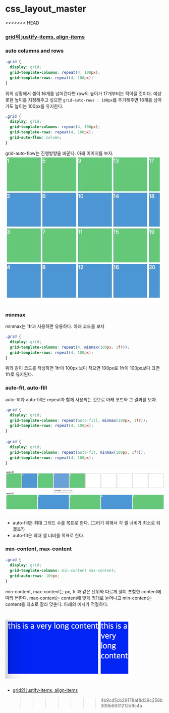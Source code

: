 # css_layout_master

<<<<<<< HEAD

### [grid의 justify-items, align-items]()

### auto columns and rows

```css
.grid {
  display: grid;
  grid-template-columns: repeat(4, 100px);
  grid-template-rows: repeat(4, 100px);
}
```

위의 상황에서 셀이 16개를 넘어간다면 row의 높이가 17개부터는 작아질 것이다. 예상 못한 높이를 지정해주고 싶으면 `grid-auto-rows : 100px`를 추가해주면 16개를 넘어가도 높이는 100px을 유지한다.

```css
.grid {
  display: grid;
  grid-template-columns: repeat(4, 100px);
  grid-template-rows: repeat(4, 100px);
  grid-auto-flow: column;
}
```

grid-auto-flow는 진행방향을 바꾼다. 아래 이미지를 보자.
<img src ="./readImg/img2.png">

### minmax

minmax는 1fr과 사용하면 유용하다. 아래 코드를 보자

```css
.grid {
  display: grid;
  grid-template-columns: repeat(4, minmax(100px, 1fr));
  grid-template-rows: repeat(4, 100px);
}
```

위와 같이 코드를 작성하면 1fr이 100px 보다 작으면 100px로 1fr이 100px보다 크면 1fr로 유지된다.

### auto-fit, auto-fill

auto-fit과 auto-fill은 repeat과 함께 사용되는 것으로 아래 코드와 그 결과를 보자.

```css
.grid {
  display: grid;
  grid-template-columns: repeat(auto-fill, minmax(100px, 1fr));
  grid-template-rows: repeat(4, 100px);
}

.grid {
  display: grid;
  grid-template-columns: repeat(auto-fit, minmax(100px, 1fr));
  grid-template-rows: repeat(4, 100px);
}
```

<img src = "./readImg/img1.png">

- auto-fill은 최대 그리드 수를 목표로 한다. (그러기 위해서 각 셀 너비가 최소로 되겠죠?)
- auto-fit은 최대 셀 너비를 목표로 한다.

### min-content, max-content

```css
.grid {
  display: grid;
  grid-template-columns: min-content max-content;
  grid-auto-rows: 100px;
}
```

min-content, max-content는 px, fr 과 같은 단위와 다르게 셀이 포함한 content에 따라 변한다. max-content는 content에 맞게 최대로 늘어나고 min-content는 content를 최소로 잘라 맞춘다. 아래의 예시가 적절하다.

# <img src="./readImg/img3.png" width="400">

- [grid의 justify-items, align-items](https://github.com/since-1994/css_layout_master/commit/fe68ac2a0b0e3b6106e102714421bb9d9fc562e7)
  > > > > > > > 4b9cd5cb29178af8d39c258b309b6931212d8c4a
